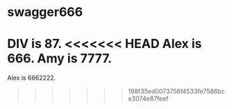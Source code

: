 # swagger666
DIV is 87.
<<<<<<< HEAD
Alex is 666.
Amy is 7777.
=======
Alex is 6662222.
>>>>>>> 198f35ed0073756f4533fe7586bce3074e87feef
